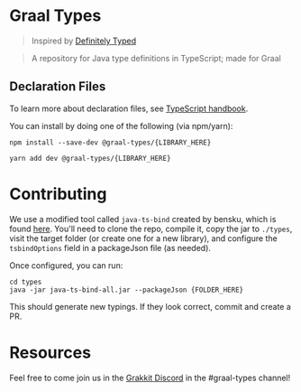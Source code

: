 # Graal Types

> Inspired by [Definitely Typed](https://github.com/DefinitelyTyped/DefinitelyTyped)

> A repository for Java type definitions in TypeScript; made for Graal 

## Declaration Files

To learn more about declaration files, see [TypeScript handbook](https://www.typescriptlang.org/docs/handbook/declaration-files/introduction.html).


You can install by doing one of the following (via npm/yarn):

```
npm install --save-dev @graal-types/{LIBRARY_HERE}
```

```
yarn add dev @graal-types/{LIBRARY_HERE}
```

# Contributing

We use a modified tool called `java-ts-bind` created by bensku, which is found [here](https://github.com/MercerK/java-ts-bind). You'll need to clone the repo, compile it, copy the jar to `./types`, visit the target folder (or create one for a new library), and configure the `tsbindOptions` field in a packageJson file (as needed).

Once configured, you can run:

```
cd types
java -jar java-ts-bind-all.jar --packageJson {FOLDER_HERE}
```

This should generate new typings. If they look correct, commit and create a PR.

# Resources

Feel free to come join us in the [Grakkit Discord](https://discord.com/invite/e682hwR) in the #graal-types channel!
